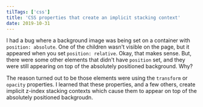 ```yaml
---
tilTags: ['css']
title: 'CSS properties that create an implicit stacking context'
date: 2019-10-31
---
```


I had a bug where a background image was being set on a container with `position: absolute`. One of the children wasn't visible on the page, but it appeared when you set `position: relative`.  Okay, that makes sense. But, there were some other elements that didn't have `position` set, and they were still appearing on top of the absolutely positioned background. Why?

The reason turned out to be those elements were using the `transform` or `opacity` properties. I learned that these properties, and a few others, create implicit z-index stacking contexts which cause them to appear on top of the absolutely positioned backgroudn. 
